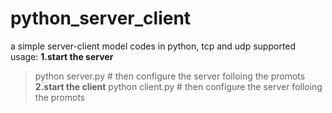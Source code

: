 # python_server_client
a simple server-client model codes in python, tcp and udp supported 
usage: 
**1.start the server**
>python server.py # then configure the server folloing the promots
**2.start the client**
>python client.py # then configure the server folloing the promots

